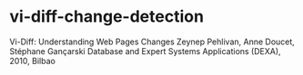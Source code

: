 # vi-diff-change-detection


Vi-Diff: Understanding Web Pages Changes
Zeynep Pehlivan, Anne Doucet, Stéphane Gançarski
Database and Expert Systems Applications (DEXA), 2010, Bilbao
